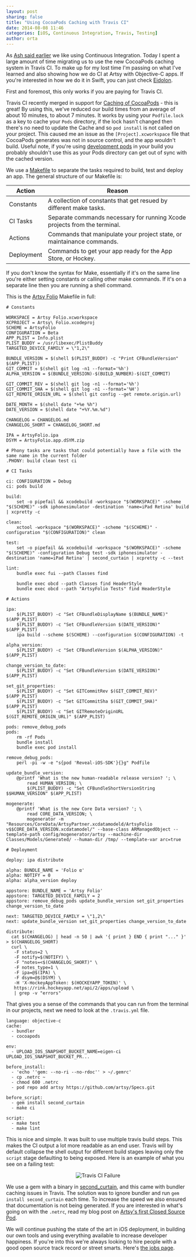 ```yaml
---
layout: post
sharing: false
title: "Using CocoaPods Caching with Travis CI"
date: 2014-08-08 11:46
categories: [iOS, Continuous Integration, Travis, Testing]
author: orta
---
```


As [Ash said earlier](https://artsy.github.io/blog/2014/08/07/taking-a-snapshot-with-second-curtain/) we like using Continuous Integration. Today I spent a large amount of time migrating us to use the new CocoaPods caching system in Travis CI. To make up for my lost time I'm passing on what I've learned and also showing how we do CI at Artsy with Objective-C apps. If you're interested in how we do it in Swift, you can just check [Eidolon](https://github.com/artsy/eidolon).

<!-- more -->

First and foremost, this only works if you are paying for Travis CI.

Travis CI recently merged in support for [Caching of CocoaPods](http://docs.travis-ci.com/user/caching/) - this is great! By using this, we've reduced our build times from an average of about 10 minutes, to about 7 minutes. It works by using your `Podfile.lock` as a key to cache your `Pods` directory, if the lock hasn't changed then there's no need to update the Cache and so `pod install` is not called on your project. This caused me an issue as the `[Project].xcworkspace` file that CocoaPods generates was not in source control, and the app wouldn't build. Useful note, if you're using [development pods](http://guides.cocoapods.org/syntax/podfile.html#pod) in your build you probably shouldn't use this as your Pods directory can get out of sync with the cached version.

We use a [Makefile](https://github.com/artsy/eidolon/blob/master/Makefile) to separate the tasks required to build, test and deploy an app. The general structure of our Makefile is:

| Action        | Reason |
| ------------- | ------ |
| Constants | A collection of constants that get resued by different make tasks. |
| CI Tasks | Separate commands necessary for running Xcode projects from the terminal. |
| Actions | Commands that manipulate your project state, or maintainance commands. |
| Deployment | Commands to get your app ready for the App Store, or Hockey. |

If you don't know the syntax for Make, essentially if it's on the same line you're either setting constants or calling other make commands. If it's on a separate line then you are running a shell command.

This is the [Artsy Folio](http://orta.io/#folio-header-unit) Makefile in full:

``` make
# Constants

WORKSPACE = Artsy Folio.xcworkspace
XCPROJECT = Artsy\ Folio.xcodeproj
SCHEME = ArtsyFolio
CONFIGURATION = Beta
APP_PLIST = Info.plist
PLIST_BUDDY = /usr/libexec/PlistBuddy
TARGETED_DEVICE_FAMILY = \"1,2\"

BUNDLE_VERSION = $(shell $(PLIST_BUDDY) -c "Print CFBundleVersion" $(APP_PLIST))
GIT_COMMIT = $(shell git log -n1 --format='%h')
ALPHA_VERSION = $(BUNDLE_VERSION)-$(BUILD_NUMBER)-$(GIT_COMMIT)

GIT_COMMIT_REV = $(shell git log -n1 --format='%h')
GIT_COMMIT_SHA = $(shell git log -n1 --format='%H')
GIT_REMOTE_ORIGIN_URL = $(shell git config --get remote.origin.url)

DATE_MONTH = $(shell date "+%e %h")
DATE_VERSION = $(shell date "+%Y.%m.%d")

CHANGELOG = CHANGELOG.md
CHANGELOG_SHORT = CHANGELOG_SHORT.md

IPA = ArtsyFolio.ipa
DSYM = ArtsyFolio.app.dSYM.zip

# Phony tasks are tasks that could potentially have a file with the same name in the current folder
.PHONY: build clean test ci

# CI Tasks

ci: CONFIGURATION = Debug
ci: pods build

build:
	set -o pipefail && xcodebuild -workspace "$(WORKSPACE)" -scheme "$(SCHEME)" -sdk iphonesimulator -destination 'name=iPad Retina' build | xcpretty -c

clean:
	xctool -workspace "$(WORKSPACE)" -scheme "$(SCHEME)" -configuration "$(CONFIGURATION)" clean

test:
	set -o pipefail && xcodebuild -workspace "$(WORKSPACE)" -scheme "$(SCHEME)" -configuration Debug test -sdk iphonesimulator -destination 'name=iPad Retina' | second_curtain | xcpretty -c --test

lint:
	bundle exec fui --path Classes find

	bundle exec obcd --path Classes find HeaderStyle
	bundle exec obcd --path "ArtsyFolio Tests" find HeaderStyle

# Actions

ipa:
	$(PLIST_BUDDY) -c "Set CFBundleDisplayName $(BUNDLE_NAME)" $(APP_PLIST)
	$(PLIST_BUDDY) -c "Set CFBundleVersion $(DATE_VERSION)" $(APP_PLIST)
	ipa build --scheme $(SCHEME) --configuration $(CONFIGURATION) -t

alpha_version:
	$(PLIST_BUDDY) -c "Set CFBundleVersion $(ALPHA_VERSION)" $(APP_PLIST)

change_version_to_date:
	$(PLIST_BUDDY) -c "Set CFBundleVersion $(DATE_VERSION)" $(APP_PLIST)

set_git_properties:
	$(PLIST_BUDDY) -c "Set GITCommitRev $(GIT_COMMIT_REV)" $(APP_PLIST)
	$(PLIST_BUDDY) -c "Set GITCommitSha $(GIT_COMMIT_SHA)" $(APP_PLIST)
	$(PLIST_BUDDY) -c "Set GITRemoteOriginURL $(GIT_REMOTE_ORIGIN_URL)" $(APP_PLIST)

pods: remove_debug_pods
pods:
	rm -rf Pods
	bundle install
	bundle exec pod install

remove_debug_pods:
	perl -pi -w -e "s{pod 'Reveal-iOS-SDK'}{}g" Podfile

update_bundle_version:
	@printf 'What is the new human-readable release version? '; \
		read HUMAN_VERSION; \
		$(PLIST_BUDDY) -c "Set CFBundleShortVersionString $$HUMAN_VERSION" $(APP_PLIST)

mogenerate:
	@printf 'What is the new Core Data version? '; \
		read CORE_DATA_VERSION; \
		mogenerator -m "Resources/CoreData/ArtsyPartner.xcdatamodeld/ArtsyFolio v$$CORE_DATA_VERSION.xcdatamodel/" --base-class ARManagedObject --template-path config/mogenerator/artsy --machine-dir Classes/Models/Generated/ --human-dir /tmp/ --template-var arc=true

# Deployment

deploy: ipa distribute

alpha: BUNDLE_NAME = 'Folio α'
alpha: NOTIFY = 0
alpha: alpha_version deploy

appstore: BUNDLE_NAME = 'Artsy Folio'
appstore: TARGETED_DEVICE_FAMILY = 2
appstore: remove_debug_pods update_bundle_version set_git_properties change_version_to_date

next: TARGETED_DEVICE_FAMILY = \"1,2\"
next: update_bundle_version set_git_properties change_version_to_date

distribute:
  cat $(CHANGELOG) | head -n 50 | awk '{ print } END { print "..." }' > $(CHANGELOG_SHORT)
  curl \
   -F status=2 \
   -F notify=$(NOTIFY) \
   -F "notes=<$(CHANGELOG_SHORT)" \
   -F notes_type=1 \
   -F ipa=@$(IPA) \
   -F dsym=@$(DSYM) \
   -H 'X-HockeyAppToken: $(HOCKEYAPP_TOKEN)' \
   https://rink.hockeyapp.net/api/2/apps/upload \
   | grep -v "errors"

```

That gives you a sense of the commands that you can run from the terminal in our projects, next we need to look at the `.travis.yml` file.

``` make
language: objective-c
cache:
  - bundler
  - cocoapods

env:
  - UPLOAD_IOS_SNAPSHOT_BUCKET_NAME=eigen-ci UPLOAD_IOS_SNAPSHOT_BUCKET_PR...

before_install:
  - 'echo ''gem: --no-ri --no-rdoc'' > ~/.gemrc'
  - cp .netrc ~
  - chmod 600 .netrc
  - pod repo add artsy https://github.com/artsy/Specs.git

before_script:
  - gem install second_curtain
  - make ci

script:
  - make test
  - make lint

```

This is nice and simple. It was built to use multiple travis build steps. This makes the CI output a lot more readable as an end user. Travis will by default collapse the shell output for different build stages leaving only the `script` stage defaulting to being exposed. Here is an example of what you see on a failing test:

<center>
<img src="/images/2014-08-08-CocoaPods-Caching/failing_travis_screenshot.png" alt='Travis CI Failure'>
</center>

We use a gem with a binary in [second_curtain](https://github.com/AshFurrow/second_curtain/), and this came with bundler caching issues in Travis. The solution was to ignore bundler and run `gem install second_curtain` each time. To increase the speed we also ensured that documentation is not being generated. If you are interested in what's going on with the `.netrc`, read my blog post on [Artsy's first Closed Source Pod](https://artsy.github.io/blog/2014/06/20/artsys-first-closed-source-pod/).

We will continue pushing the state of the art in iOS deployment, in building our own tools and using everything available to increase developer happiness. If you're into this we're always looking to hire people with a good open source track record or street smarts. Here's [the jobs page](https://artsy.net/job/mobile-engineer).
